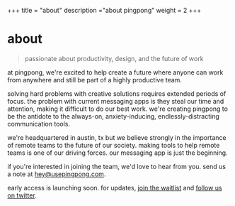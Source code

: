 +++
title = "about"
description ="about pingpong"
weight = 2
+++

# about

> passionate about productivity, design, and the future of work

at pingpong, we're excited to help create a future where anyone can work from anywhere and still be part of a highly productive team.

solving hard problems with creative solutions requires extended periods of focus. the problem with current messaging apps is they steal our time and attention, making it difficult to do our best work. we're creating pingpong to be the antidote to the always-on, anxiety-inducing, endlessly-distracting communication tools.

we're headquartered in austin, tx but we believe strongly in the importance of remote teams to the future of our society. making tools to help remote teams is one of our driving forces. our messaging app is just the beginning.

if you're interested in joining the team, we'd love to hear from you. send us a note at <a class="has-text-info" href="mailto:hey@usepingpong.com">hey@usepingpong.com</a>.

early access is launching soon. for updates, <a class="has-text-info" href="https://usepingpong.com">join the waitlist</a> and <a class="has-text-info" href="https://twitter.com/usepingpong" target="_blank">follow us on twitter</a>.
